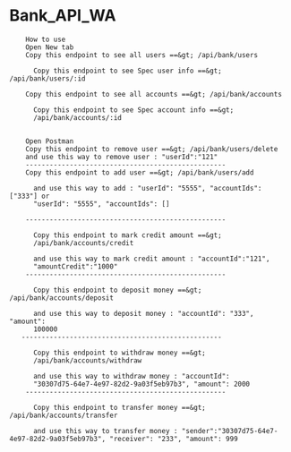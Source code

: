 # Bank_API_WA

        How to use
        Open New tab
        Copy this endpoint to see all users ==&gt; /api/bank/users
        
          Copy this endpoint to see Spec user info ==&gt; /api/bank/users/:id
        
        Copy this endpoint to see all accounts ==&gt; /api/bank/accounts
        
          Copy this endpoint to see Spec account info ==&gt;
          /api/bank/accounts/:id
        

        Open Postman
        Copy this endpoint to remove user ==&gt; /api/bank/users/delete
        and use this way to remove user : "userId":"121"
        --------------------------------------------------
        Copy this endpoint to add user ==&gt; /api/bank/users/add
        
          and use this way to add : "userId": "5555", "accountIds": ["333"] or
          "userId": "5555", "accountIds": []
        
        --------------------------------------------------
        
          Copy this endpoint to mark credit amount ==&gt;
          /api/bank/accounts/credit
        
          and use this way to mark credit amount : "accountId":"121",
          "amountCredit":"1000"
        --------------------------------------------------
       
          Copy this endpoint to deposit money ==&gt; /api/bank/accounts/deposit
      
          and use this way to deposit money : "accountId": "333", "amount":
          100000
       --------------------------------------------------
        
          Copy this endpoint to withdraw money ==&gt;
          /api/bank/accounts/withdraw
       
          and use this way to withdraw money : "accountId":
          "30307d75-64e7-4e97-82d2-9a03f5eb97b3", "amount": 2000
        --------------------------------------------------
        
          Copy this endpoint to transfer money ==&gt; /api/bank/accounts/transfer
        
          and use this way to transfer money : "sender":"30307d75-64e7-4e97-82d2-9a03f5eb97b3", "receiver": "233", "amount": 999
      

